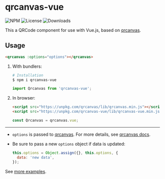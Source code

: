 qrcanvas-vue
===

![NPM](https://img.shields.io/npm/v/qrcanvas-vue.svg)
![License](https://img.shields.io/npm/l/qrcanvas-vue.svg)
![Downloads](https://img.shields.io/npm/dt/qrcanvas-vue.svg)

This a QRCode component for use with Vue.js, based on [qrcanvas](https://github.com/gera2ld/qrcanvas).

Usage
---

```html
<qrcanvas :options="options"></qrcanvas>
```

1. With bundlers:

    ``` sh
    # Installation
    $ npm i qrcanvas-vue
    ```

    ```js
    import Qrcanvas from 'qrcanvas-vue';
    ```

2. In browser:

    ```html
    <script src="https://unpkg.com/qrcanvas/lib/qrcanvas.min.js"></script>
    <script src="https://unpkg.com/qrcanvas-vue/lib/qrcanvas-vue.min.js"></script>
    ```

    ```js
    const Qrcanvas = qrcanvas.vue;
    ```

---

* `options` is passed to [qrcanvas](https://github.com/gera2ld/qrcanvas). For more details, see [qrcanvas docs](https://github.com/gera2ld/qrcanvas/wiki).

* Be sure to pass a new `options` object if data is updated:

  ```js
  this.options = Object.assign({}, this.options, {
    data: 'new data',
  });
  ```

See [more examples](https://gera2ld.github.io/qrcanvas-vue/).
